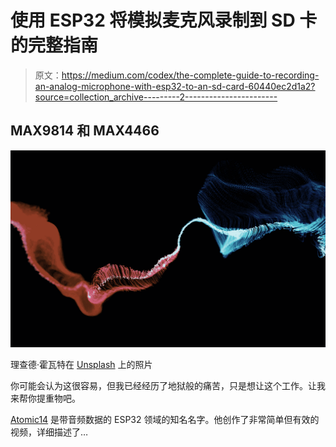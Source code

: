# 使用 ESP32 将模拟麦克风录制到 SD 卡的完整指南

> 原文：<https://medium.com/codex/the-complete-guide-to-recording-an-analog-microphone-with-esp32-to-an-sd-card-60440ec2d1a2?source=collection_archive---------2----------------------->

## MAX9814 和 MAX4466

![](img/df8ac6b3165d4f0e3718d350da62d5de.png)

理查德·霍瓦特在 [Unsplash](https://unsplash.com/s/photos/audio?utm_source=unsplash&utm_medium=referral&utm_content=creditCopyText) 上的照片

你可能会认为这很容易，但我已经经历了地狱般的痛苦，只是想让这个工作。让我来帮你提重物吧。

[Atomic14](https://www.youtube.com/c/atomic14) 是带音频数据的 ESP32 领域的知名名字。他创作了非常简单但有效的视频，详细描述了…
